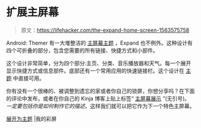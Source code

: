# 扩展主屏幕

> 原文：<https://lifehacker.com/the-expand-home-screen-1563575758>

Android: Themer 有一大堆整洁的 [主屏幕主题](http://lifehacker.com/the-best-themer-themes-to-refresh-and-customize-your-an-1447449150) ，Expand 也不例外。这种设计有四个可折叠的部分，包含您需要的所有链接、快捷方式和小部件。



这个设计非常简单，分为四个部分:主页、分类、音乐播放器和天气。每一个展开显示快捷方式或信息部件。底部还有一个常用应用的快速链接栏。这个设计在 [主题](https://play.google.com/store/apps/details?id=com.mycolorscreen.themer) 中直接可用。

你有没有一个很棒的、被调整到遗忘的家或者你自己的锁屏，你想分享吗？在下面的评论中发布，或者在你自己的 Kinja 博客上贴上标签“ [主屏幕展示](http://kinja.com/tag/homescreenshowcase) ”(无引号)。*一定要包括你是如何制作它的描述*，这样我们就可以把它作为下一个特色主屏幕。

[展开为主题](http://mycolorscreen.com/2014/04/08/expand-for-themer/) |我的彩屏